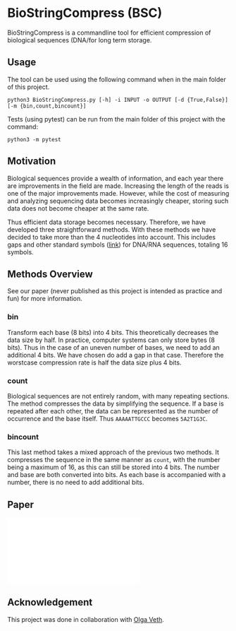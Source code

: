 # BioStringCompress (BSC)
BioStringCompress is a commandline tool for efficient compression of biological sequences (DNA/for long term storage.

## Usage

The tool can be used using the following command when in the main folder of this project.

`python3 BioStringCompress.py [-h] -i INPUT -o OUTPUT [-d {True,False}] [-m {bin,count,bincount}]`

Tests (using pytest) can be run from the main folder of this project with the command:

`python3 -m pytest`

## Motivation
Biological sequences provide a wealth of information, and each year there are improvements in the field are made.
Increasing the length of the reads is one of the major improvements made.
However, while the cost of measuring and analyzing sequencing data becomes increasingly cheaper, storing such data does not become cheaper at the same rate.

Thus efficient data storage becomes necessary. Therefore, we have developed three straightforward methods. With these methods we have decided to take more than the 4 nucleotides into account. This includes gaps and other standard symbols ([link](https://www.bioinformatics.org/sms/iupac.html)) for DNA/RNA sequences, totaling 16 symbols.

## Methods Overview
See our paper (never published as this project is intended as practice and fun) for more information.

### bin
Transform each base (8 bits) into 4 bits. This theoretically decreases the data size by half. In practice, computer systems can only store bytes (8 bits). Thus in the case of an uneven number of bases, we need to add an additional 4 bits. We have chosen do add a gap in that case. Therefore the worstcase compression rate is half the data size plus 4 bits.

### count
Biological sequences are not entirely random, with many repeating sections. The method compresses the data by simplifying the sequence. If a base is repeated after each other, the data can be represented as the number of occurrence and the base itself. Thus `AAAAATTGCCC` becomes `5A2T1G3C`.

### bincount
This last method takes a mixed approach of the previous two methods. It compresses the sequence in the same manner as `count`, with the number being a maximum of 16, as this can still be stored into 4 bits. The number and base are both converted into bits. As each base is accompanied with a number, there is no need to add additional bits.

## Paper
<embed src="/docs/BioStringCompress.pdf" type="application/pdf">
<object data="/docs/BioStringCompress.pdf" type="application/pdf" width="100%"></object>

## Acknowledgement
This project was done in collaboration with [Olga Veth](https://github.com/OPVeth).
